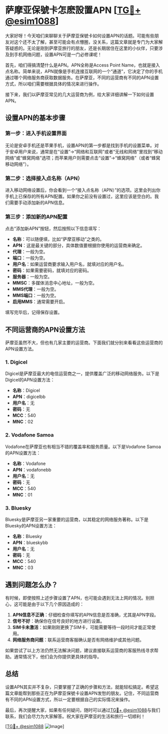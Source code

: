 # 萨摩亚保號卡怎麽設置APN [[TG💪+ @esim1088](https://t.me/s/esim1088)]

大家好呀！今天咱们来聊聊关于萨摩亚保號卡如何设置APN的话题。可能有些朋友对这个还不太了解，甚至可能会有点懵圈，没关系，这篇文章就是专门为大家解答疑惑的。无论是刚到萨摩亚旅行的朋友，还是长期居住在这里的小伙伴，只要涉及到手机网络问题，设置APN可是一门必修课呢！

首先，咱们得搞清楚什么是APN。APN全称是Access Point Name，也就是接入点名称。简单来说，APN就像是手机连接互联网的一个“通道”，它决定了你的手机通过哪个网络服务商获取数据服务。在萨摩亚，不同的运营商有不同的APN设置方式，所以咱们需要根据具体的情况来进行操作。

接下来，我们以萨摩亚常见的几大运营商为例，给大家详细讲解一下如何设置APN。

## 设置APN的基本步骤

### 第一步：进入手机设置界面
无论是安卓手机还是苹果手机，设置APN的第一步都是找到手机的设置菜单。对于安卓用户来说，通常是在“设置”→“网络和互联网”或者“无线和网络”里找到“移动网络”或“蜂窝网络”选项；而苹果用户则需要点击“设置”→“蜂窝网络”（或者“蜂窝移动网络”）。

### 第二步：选择接入点名称（APN）
进入移动网络设置后，你会看到一个“接入点名称（APN）”的选项。这里会列出你手机上已保存的所有APN配置。如果你之前没有设置过，这里应该是空白的。我们需要手动添加新的APN信息。

### 第三步：添加新的APN配置
点击“添加新APN”按钮，然后按照以下信息填写：

- **名称**：可以随便填，比如“萨摩亚移动”之类的。
- **APN**：这是最关键的部分，具体数值要根据你使用的运营商来确定。
- **代理**：一般为空。
- **端口**：一般为空。
- **用户名**：如果运营商要求输入用户名，就填对应的用户名。
- **密码**：如果需要密码，就填对应的密码。
- **服务器**：一般为空。
- **MMSC**：多媒体消息中心地址，一般为空。
- **MMS代理**：一般为空。
- **MMS端口**：一般为空。
- **启用MMS**：通常需要开启。

填写完毕后，记得保存设置。

## 不同运营商的APN设置方法

萨摩亚虽然不大，但也有几家主要的运营商。下面我们就分别来看看这些运营商的APN设置方法。

### 1. Digicel
Digicel是萨摩亚最大的电信运营商之一，提供覆盖广泛的移动网络服务。以下是Digicel的APN设置方法：

- **名称**：Digicel
- **APN**：digicelbb
- **用户名**：无
- **密码**：无
- **MCC**：540
- **MNC**：02

### 2. Vodafone Samoa
Vodafone在萨摩亚也有相当不错的覆盖率和服务质量。以下是Vodafone Samoa的APN设置方法：

- **名称**：Vodafone
- **APN**：vodafonebb
- **用户名**：无
- **密码**：无
- **MCC**：540
- **MNC**：01

### 3. Bluesky
Bluesky是萨摩亚另一家重要的运营商，以其稳定的网络服务著称。以下是Bluesky的APN设置方法：

- **名称**：Bluesky
- **APN**：blueskybb
- **用户名**：无
- **密码**：无
- **MCC**：540
- **MNC**：03

## 遇到问题怎么办？

有时候，即使按照上述步骤设置了APN，也可能会遇到无法上网的情况。别担心，这可能是由于以下几个原因造成的：

1. **APN信息不正确**：仔细检查你填写的APN信息是否准确，尤其是APN字段。
2. **信号不好**：确保你在信号良好的地方进行设置。
3. **SIM卡未激活**：如果刚刚更换了SIM卡，可能需要等待一段时间才能正常使用。
4. **网络服务商问题**：联系运营商客服确认是否有网络维护或其他问题。

如果尝试了以上方法仍然无法解决问题，建议直接联系运营商的客服热线寻求帮助。通常情况下，他们会为你提供更具体的指导。

## 总结

设置APN其实并不复杂，只要掌握了正确的步骤和方法，就能轻松搞定。希望这篇文章能帮到那些正在为萨摩亚保號卡设置APN发愁的朋友。记住，不同运营商有不同的APN设置方式，所以一定要根据自己的实际情况来操作。

最后，再次提醒大家，如果有任何疑问，随时可以通过[TG💪+ @esim1088](https://t.me/s/esim1088)与我们联系，我们会尽力为大家解答。祝大家在萨摩亚的生活和旅行一切顺利！

[[TG💪+ @esim1088](https://t.me/s/esim1088) ![Image](https://i.postimg.cc/4NQfJmqS/Snipaste-2025-05-13-00-14-12.png)]